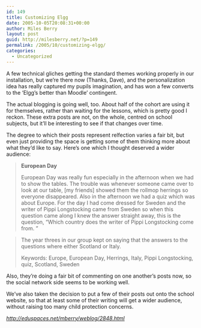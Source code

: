 ```yaml
---
id: 149
title: Customizing Elgg
date: 2005-10-05T20:08:31+00:00
author: Miles Berry
layout: post
guid: http://milesberry.net/?p=149
permalink: /2005/10/customizing-elgg/
categories:
  - Uncategorized
---
```

A few technical gliches getting the standard themes working properly in our installation, but we&#8217;re there now (Thanks, Dave), and the personalization idea has really captured my pupils imagination, and has won a few converts to the &#8216;Elgg&#8217;s better than Moodle&#8217; contingent.

The actual blogging is going well, too. About half of the cohort are using it for themselves, rather than waiting for the lessons, which is pretty good I reckon. These extra posts are not, on the whole, centred on school subjects, but it&#8217;ll be interesting to see if that changes over time.<!--more-->

The degree to which their posts represent relfection varies a fair bit, but even just providing the space is getting some of them thinking more about what they&#8217;d like to say. Here&#8217;s one which I thought deserved a wider audience:

> **European Day**
> 
> European Day was really fun especially in the afternoon when we had to show the tables. The trouble was whenever someone came over to look at our table, [my friends] showed them the rollmop herrings so everyone disappeared. Also in the afternoon we had a quiz which was about Europe. For the day I had come dressed for Sweden and the writer of Pippi Longstocking came from Sweden so when this question came along I knew the answer straight away, this is the question, &#8220;Which country does the writer of Pippi Longstocking come from. &#8221;
  
> The year threes in our group kept on saying that the answers to the questions where either Scotland or Italy.
> 
> Keywords: Europe, European Day, Herrings, Italy, Pippi Longstocking, quiz, Scotland, Sweden

Also, they&#8217;re doing a fair bit of commenting on one another&#8217;s posts now, so the social network side seems to be working well.

We&#8217;ve also taken the decision to put a few of their posts out onto the school website, so that at least some of their writing will get a wider audience, without raising too many child protection concerns.

_<http://eduspaces.net/mberry/weblog/2848.html>_